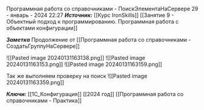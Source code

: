 
Программная работа со справочниками - ПоискЭлементаНаСервере
 29 - январь - 2024  22:27 
***Источник:***  [[Курс IronSkills]] [[Занятие 9 - Объектный подход к программированию. Программная работа с объектами конфигурации]]

***Заметка*** 
Продолжение от [[Программная работа со справочниками - СоздатьГруппуНаСервере]]

![[Pasted image 20240131163138.png]]
![[Pasted image 20240131163153.png]]
![[Pasted image 20240131163159.png]]

Так же выполняем проверку на поиск
![[Pasted image 20240131163359.png]]



***Ключи:*** [[1С_Конфигурация]] [[2024 год]] [[Программная работа со справочниками - Практика]]